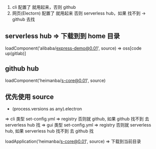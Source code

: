 1. cli 配置了 就用起来，否则 github
2. 网页(Electorn) 配置了 就用起来 否则 serverless hub，如果 找不到 -> github 去找

## serverless hub => 下载到到 home 目录

loadComponent('alibaba/express-demo@0.01', source) => oss[code up(gitlab)]

## github hub

loadComponent('heimanba/s-core@0.01', source)

## 优先使用 source

- (process.versions as any).electron

=> cli 类型 set-config.yml => registry 否则就 github, 如果 github 找不到 去 serverless hub 找
=> gui 类型 set-config.yml => registry 否则就 serverless hub, 如果 serverless hub 找不到 去 github 找

loadApplication('heimanba/s-core@0.01', source) => 下载到当前目录
